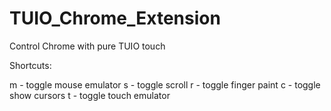 TUIO_Chrome_Extension
=====================

Control Chrome with pure TUIO touch

Shortcuts:

m - toggle mouse emulator
s - toggle scroll
r - toggle finger paint
c - toggle show cursors
t - toggle touch emulator

